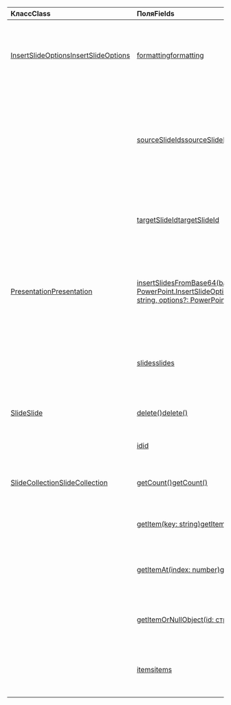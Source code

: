 | <span data-ttu-id="0feae-101">Класс</span><span class="sxs-lookup"><span data-stu-id="0feae-101">Class</span></span> | <span data-ttu-id="0feae-102">Поля</span><span class="sxs-lookup"><span data-stu-id="0feae-102">Fields</span></span> | <span data-ttu-id="0feae-103">Описание</span><span class="sxs-lookup"><span data-stu-id="0feae-103">Description</span></span> |
|:---|:---|:---|
|[<span data-ttu-id="0feae-104">InsertSlideOptions</span><span class="sxs-lookup"><span data-stu-id="0feae-104">InsertSlideOptions</span></span>](/javascript/api/powerpoint/powerpoint.insertslideoptions)|[<span data-ttu-id="0feae-105">formatting</span><span class="sxs-lookup"><span data-stu-id="0feae-105">formatting</span></span>](/javascript/api/powerpoint/powerpoint.insertslideoptions#formatting)|<span data-ttu-id="0feae-106">Указывает форматирование, которое будет применяться во время вставки слайда.</span><span class="sxs-lookup"><span data-stu-id="0feae-106">Specifies which formatting to use during slide insertion.</span></span>|
||[<span data-ttu-id="0feae-107">sourceSlideIds</span><span class="sxs-lookup"><span data-stu-id="0feae-107">sourceSlideIds</span></span>](/javascript/api/powerpoint/powerpoint.insertslideoptions#sourceslideids)|<span data-ttu-id="0feae-108">Указывает слайды из презентации источника, которые будут вставлены в текущую презентацию.</span><span class="sxs-lookup"><span data-stu-id="0feae-108">Specifies the slides from the source presentation that will be inserted into the current presentation.</span></span>|
||[<span data-ttu-id="0feae-109">targetSlideId</span><span class="sxs-lookup"><span data-stu-id="0feae-109">targetSlideId</span></span>](/javascript/api/powerpoint/powerpoint.insertslideoptions#targetslideid)|<span data-ttu-id="0feae-110">Указывает место вставки новых слайдов в презентацию.</span><span class="sxs-lookup"><span data-stu-id="0feae-110">Specifies where in the presentation the new slides will be inserted.</span></span>|
|[<span data-ttu-id="0feae-111">Presentation</span><span class="sxs-lookup"><span data-stu-id="0feae-111">Presentation</span></span>](/javascript/api/powerpoint/powerpoint.presentation)|[<span data-ttu-id="0feae-112">insertSlidesFromBase64(base64File: string, options?: PowerPoint.InsertSlideOptions)</span><span class="sxs-lookup"><span data-stu-id="0feae-112">insertSlidesFromBase64(base64File: string, options?: PowerPoint.InsertSlideOptions)</span></span>](/javascript/api/powerpoint/powerpoint.presentation#insertslidesfrombase64-base64file--options-)|<span data-ttu-id="0feae-113">Вставляет указанные слайды из презентации в текущую презентацию.</span><span class="sxs-lookup"><span data-stu-id="0feae-113">Inserts the specified slides from a presentation into the current presentation.</span></span>|
||[<span data-ttu-id="0feae-114">slides</span><span class="sxs-lookup"><span data-stu-id="0feae-114">slides</span></span>](/javascript/api/powerpoint/powerpoint.presentation#slides)|<span data-ttu-id="0feae-115">Возвращает упорядоченную коллекцию слайдов в презентации.</span><span class="sxs-lookup"><span data-stu-id="0feae-115">Returns an ordered collection of slides in the presentation.</span></span>|
|[<span data-ttu-id="0feae-116">Slide</span><span class="sxs-lookup"><span data-stu-id="0feae-116">Slide</span></span>](/javascript/api/powerpoint/powerpoint.slide)|[<span data-ttu-id="0feae-117">delete()</span><span class="sxs-lookup"><span data-stu-id="0feae-117">delete()</span></span>](/javascript/api/powerpoint/powerpoint.slide#delete--)|<span data-ttu-id="0feae-118">Удаляет слайд из презентации.</span><span class="sxs-lookup"><span data-stu-id="0feae-118">Deletes the slide from the presentation.</span></span>|
||[<span data-ttu-id="0feae-119">id</span><span class="sxs-lookup"><span data-stu-id="0feae-119">id</span></span>](/javascript/api/powerpoint/powerpoint.slide#id)|<span data-ttu-id="0feae-120">Получает уникальный ИД слайда.</span><span class="sxs-lookup"><span data-stu-id="0feae-120">Gets the unique ID of the slide.</span></span>|
|[<span data-ttu-id="0feae-121">SlideCollection</span><span class="sxs-lookup"><span data-stu-id="0feae-121">SlideCollection</span></span>](/javascript/api/powerpoint/powerpoint.slidecollection)|[<span data-ttu-id="0feae-122">getCount()</span><span class="sxs-lookup"><span data-stu-id="0feae-122">getCount()</span></span>](/javascript/api/powerpoint/powerpoint.slidecollection#getcount--)|<span data-ttu-id="0feae-123">Получает количество слайдов в коллекции.</span><span class="sxs-lookup"><span data-stu-id="0feae-123">Gets the number of slides in the collection.</span></span>|
||[<span data-ttu-id="0feae-124">getItem(key: string)</span><span class="sxs-lookup"><span data-stu-id="0feae-124">getItem(key: string)</span></span>](/javascript/api/powerpoint/powerpoint.slidecollection#getitem-key-)|<span data-ttu-id="0feae-125">Получает слайд по уникальному ИД.</span><span class="sxs-lookup"><span data-stu-id="0feae-125">Gets a slide using its unique ID.</span></span>|
||[<span data-ttu-id="0feae-126">getItemAt(index: number)</span><span class="sxs-lookup"><span data-stu-id="0feae-126">getItemAt(index: number)</span></span>](/javascript/api/powerpoint/powerpoint.slidecollection#getitemat-index-)|<span data-ttu-id="0feae-127">Получает слайд с помощью индекса на основе нуля в коллекции.</span><span class="sxs-lookup"><span data-stu-id="0feae-127">Gets a slide using its zero-based index in the collection.</span></span>|
||[<span data-ttu-id="0feae-128">getItemOrNullObject(id: строка)</span><span class="sxs-lookup"><span data-stu-id="0feae-128">getItemOrNullObject(id: string)</span></span>](/javascript/api/powerpoint/powerpoint.slidecollection#getitemornullobject-id-)|<span data-ttu-id="0feae-129">Получает слайд с использованием уникального ИД.</span><span class="sxs-lookup"><span data-stu-id="0feae-129">Gets a slide using its unique ID.</span></span>|
||[<span data-ttu-id="0feae-130">items</span><span class="sxs-lookup"><span data-stu-id="0feae-130">items</span></span>](/javascript/api/powerpoint/powerpoint.slidecollection#items)|<span data-ttu-id="0feae-131">Получает загруженные дочерние элементы в этой коллекции.</span><span class="sxs-lookup"><span data-stu-id="0feae-131">Gets the loaded child items in this collection.</span></span>|
